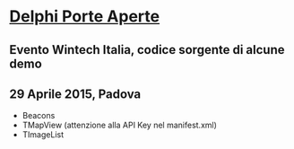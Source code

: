 # [Delphi Porte Aperte](http://www.wintech-italia.it/eventi/delphiporteaperte2015)


## Evento Wintech Italia, codice sorgente di alcune demo
## 29 Aprile 2015, Padova

* Beacons
* TMapView (attenzione alla API Key nel manifest.xml)
* TImageList
